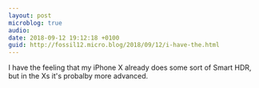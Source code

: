 ```yaml
---
layout: post
microblog: true
audio: 
date: 2018-09-12 19:12:18 +0100
guid: http://fossil12.micro.blog/2018/09/12/i-have-the.html
---
```

I have the feeling that my iPhone X already does some sort of Smart HDR, but in the Xs it's probalby more advanced.
